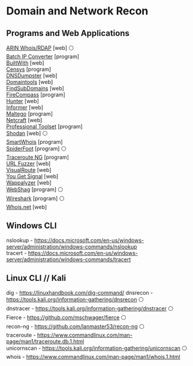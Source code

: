 

# Domain and Network Recon

## Programs and Web Applications

[ARIN Whois/RDAP](https://arin.net/about/welcom/region) [web] :white_circle:  
[Batch IP Converter](http://sabsoft.com) [program]  
[BuiltWith](https://builtwith.com) [web]  
[Censys](https://censys.io) [program]  
[DNSDumpster](https://dnsdumpster.com) [web]  
[Domaintools](https://whois.domaintools.com) [web]    
[FindSubDomains](https://findsubdomains.com) [web]  
[FireCompass](https://firecompass.com) [program]  
[Hunter](https://hunter.io) [web]  
[Informer](https://website.informer.com/) [web]  
[Maltego](https://maltego.com) [program]  
[Netcraft](https://netcraft.com) [web]  
[Professional Toolset](https://network-tools.com) [program]  
[Shodan](https://shodan.io) [web] :white_circle:  
[SmartWhois](https://tamos.com) [program]  
[SpiderFoot](https://www.spiderfoot.net/) [program] :white_circle:  
[Traceroute NG](https://solarwinds.com) [program]  
[URL Fuzzer](https://pentest-tools.com) [web]  
[VisualRoute](http://www.visualroute.com) [web]  
[You Get Signal](https://yougetsignal.com) [web]  
[Wappalyzer](https://www.wappalyzer.com) [web]  
[WebShag](https://github.com/wereallfeds/webshag) [program] :white_circle:  
[Wireshark](https://wireshark.org) [program] :white_circle:  
[Whois.net](https://whois.net) [web]  


## Windows CLI

nslookup - https://docs.microsoft.com/en-us/windows-server/administration/windows-commands/nslookup   
tracert - https://docs.microsoft.com/en-us/windows-server/administration/windows-commands/tracert  


## Linux CLI // Kali

dig - https://linuxhandbook.com/dig-command/
dnsrecon - https://tools.kali.org/information-gathering/dnsrecon :white_circle:  
dnstracer - https://tools.kali.org/information-gathering/dnstracer :white_circle:  
Fierce - https://github.com/mschwager/fierce :white_circle:  
recon-ng - https://github.com/lanmaster53/recon-ng :white_circle:  
traceroute - https://www.commandlinux.com/man-page/man1/traceroute.db.1.html  
unicornscan - https://tools.kali.org/information-gathering/unicornscan :white_circle:   
whois - https://www.commandlinux.com/man-page/man1/whois.1.html
